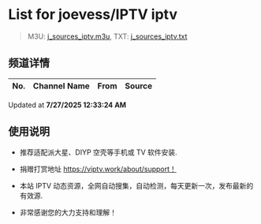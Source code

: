 # List for **joevess/IPTV iptv**

> M3U: [j_sources_iptv.m3u](./j_sources_iptv.m3u ), TXT: [j_sources_iptv.txt](./txt/j_sources_iptv.txt )

## 频道详情

| No. | Channel Name | From | Source |
| --- | ------------ | ---- | ------ |


Updated at **7/27/2025 12:33:24 AM**

## 使用说明

- 推荐适配派大星、DIYP 空壳等手机或 TV 软件安装.

- 捐赠打赏地址 <https://viptv.work/about/support！>

- 本站 IPTV 动态资源，全网自动搜集，自动检测，每天更新一次，发布最新的有效源.

- 非常感谢您的大力支持和理解！
